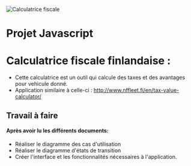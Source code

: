 ![Calculatrice fiscale](http://s3.caradvice.com.au/thumb/960/477/wp-content/uploads/2017/11/lambo-terzo-millennio-4.jpg)
# Projet Javascript

# Calculatrice fiscale finlandaise :

* Cette calculatrice est un outil qui calcule des taxes et des avantages pour vehicule donné.
* Application similaire à celle-ci : http://www.nffleet.fi/en/tax-value-calculator/
## Travail à faire 

####  Après avoir lu les différents documents:
- Réaliser le diagramme des cas d'utilisation
- Réaliser le diagramme d'états de transition 
- Créer l'interface et les fonctionnalités nécessaires à l'application.


